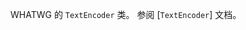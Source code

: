 <!-- YAML
added: v11.0.0
-->

<!-- type=global -->

WHATWG 的 `TextEncoder` 类。
参阅 [`TextEncoder`] 文档。


